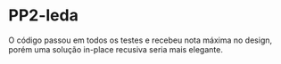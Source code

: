 # PP2-leda

O código passou em todos os testes e recebeu nota máxima no design, porém uma solução in-place recusiva seria mais elegante.
